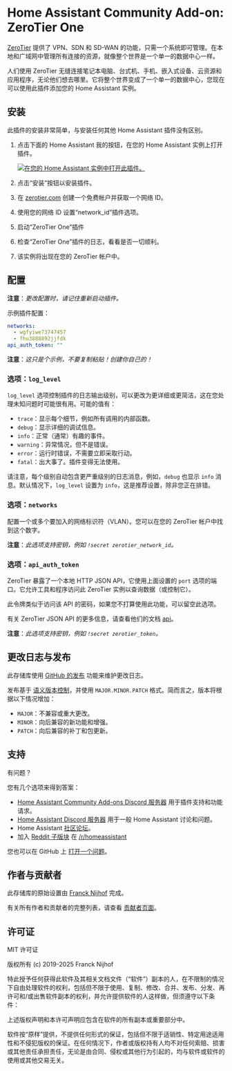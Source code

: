 # Home Assistant Community Add-on: ZeroTier One

[ZeroTier][zerotier] 提供了 VPN、SDN 和 SD-WAN 的功能，只需一个系统即可管理。在本地和广域网中管理所有连接的资源，就像整个世界是一个单一的数据中心一样。

人们使用 ZeroTier 无缝连接笔记本电脑、台式机、手机、嵌入式设备、云资源和应用程序，无论他们想去哪里。它将整个世界变成了一个单一的数据中心，您现在可以使用此插件添加您的 Home Assistant 实例。

## 安装

此插件的安装非常简单，与安装任何其他 Home Assistant 插件没有区别。

1. 点击下面的 Home Assistant 我的按钮，在您的 Home Assistant 实例上打开插件。

   [![在您的 Home Assistant 实例中打开此插件。][addon-badge]][ addon ]

1. 点击“安装”按钮以安装插件。
1. 在 [zerotier.com][zerotier] 创建一个免费帐户并获取一个网络 ID。
1. 使用您的网络 ID 设置“network_id”插件选项。
1. 启动“ZeroTier One”插件
1. 检查“ZeroTier One”插件的日志，看看是否一切顺利。
1. 该实例将出现在您的 ZeroTier 帐户中。

## 配置

**注意**：_更改配置时，请记住重新启动插件。_

示例插件配置：

```yaml
networks:
  - wgfyiwe73747457
  - fhu3888892jjfdk
api_auth_token: ""
```

**注意**：_这只是个示例，不要复制粘贴！创建你自己的！_

### 选项：`log_level`

`log_level` 选项控制插件的日志输出级别，可以更改为更详细或更简洁，这在您处理未知问题时可能很有用。可能的值有：

- `trace`：显示每个细节，例如所有调用的内部函数。
- `debug`：显示详细的调试信息。
- `info`：正常（通常）有趣的事件。
- `warning`：异常情况，但不是错误。
- `error`：运行时错误，不需要立即采取行动。
- `fatal`：出大事了。插件变得无法使用。

请注意，每个级别自动包含更严重级别的日志消息，例如，`debug` 也显示 `info` 消息。默认情况下，`log_level` 设置为 `info`，这是推荐设置，除非您正在排错。

### 选项：`networks`

配置一个或多个要加入的网络标识符（VLAN）。您可以在您的 ZeroTier 帐户中找到这个数字。

**注意**：_此选项支持密钥，例如 `!secret zerotier_network_id`。_

### 选项：`api_auth_token`

ZeroTier 暴露了一个本地 HTTP JSON API，它使用上面设置的 `port` 选项的端口。它允许工具和程序访问此 ZeroTier 实例以查询数据（或控制它）。

此令牌类似于访问该 API 的密码，如果您不打算使用此功能，可以留空此选项。

有关 ZeroTier JSON API 的更多信息，请查看他们的文档 [api]。

**注意**：_此选项支持密钥，例如 `!secret zerotier_token`。_

## 更改日志与发布

此存储库使用 [GitHub 的发布][releases] 功能来维护更改日志。

发布基于 [语义版本控制][semver]，并使用 `MAJOR.MINOR.PATCH` 格式。简而言之，版本将根据以下情况增加：

- `MAJOR`：不兼容或重大更改。
- `MINOR`：向后兼容的新功能和增强。
- `PATCH`：向后兼容的补丁和包更新。

## 支持

有问题？

您有几个选项来得到答案：

- [Home Assistant Community Add-ons Discord 服务器][discord] 用于插件支持和功能请求。
- [Home Assistant Discord 服务器][discord-ha] 用于一般 Home Assistant 讨论和问题。
- Home Assistant [社区论坛][forum]。
- 加入 [Reddit 子版块][reddit] 在 [/r/homeassistant][reddit]

您也可以在 GitHub 上 [打开一个问题][issue]。

## 作者与贡献者

此存储库的原始设置由 [Franck Nijhof][frenck] 完成。

有关所有作者和贡献者的完整列表，请查看 [贡献者页面][contributors]。

## 许可证

MIT 许可证

版权所有 (c) 2019-2025 Franck Nijhof

特此授予任何获得此软件及其相关文档文件（“软件”）副本的人，在不限制的情况下自由处理软件的权利，包括但不限于使用、复制、修改、合并、发布、分发、再许可和/或出售软件副本的权利，并允许提供软件的人这样做，但须遵守以下条件：

上述版权声明和本许可声明应包含在软件的所有副本或重要部分中。

软件按“原样”提供，不提供任何形式的保证，包括但不限于适销性、特定用途适用性和不侵犯版权的保证。在任何情况下，作者或版权持有人均不对任何索赔、损害或其他责任承担责任，无论是由合同、侵权或其他行为引起的，均与软件或软件的使用或其他交易无关。

[addon-badge]: https://my.home-assistant.io/badges/supervisor_addon.svg
[addon]: https://my.home-assistant.io/redirect/supervisor_addon/?addon=a0d7b954_zerotier&repository_url=https%3A%2F%2Fgithub.com%2Fhassio-addons%2Frepository
[api]: https://www.zerotier.com/manual.shtml#4_1
[contributors]: https://github.com/hassio-addons/addon-zerotier/graphs/contributors
[discord-ha]: https://discord.gg/c5DvZ4e
[discord]: https://discord.me/hassioaddons
[forum]: https://community.home-assistant.io/t/home-assistant-community-add-on-zerotier-one/109091?u=frenck
[frenck]: https://github.com/frenck
[issue]: https://github.com/hassio-addons/addon-zerotier/issues
[reddit]: https://reddit.com/r/homeassistant
[releases]: https://github.com/hassio-addons/addon-zerotier/releases
[semver]: https://semver.org/spec/v2.0.0.html
[zerotier]: https://www.zerotier.com/